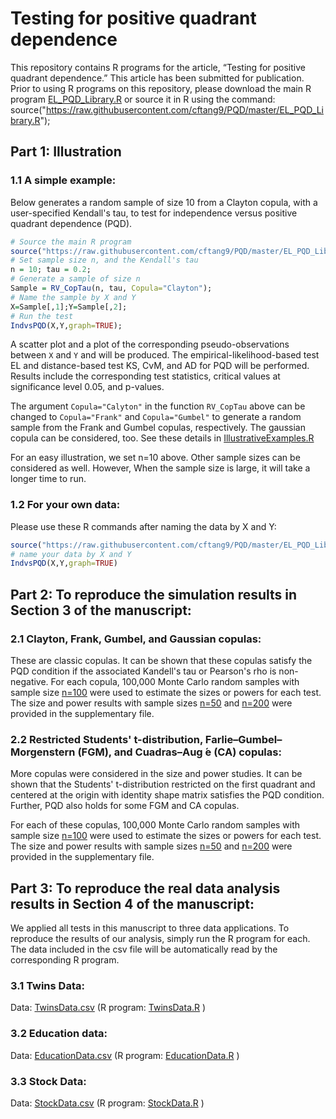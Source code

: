 # Testing for positive quadrant dependence

This repository contains R programs for the article, “Testing for positive quadrant dependence.” 
This article has been submitted for publication. 
Prior to using R programs on this repository, please download the main R program [EL_PQD_Library.R](https://raw.githubusercontent.com/cftang9/PQD/master/EL_PQD_Library.R) or source it in R using the command: source("https://raw.githubusercontent.com/cftang9/PQD/master/EL_PQD_Library.R"); 

## Part 1:  Illustration

### 1.1  A simple example: 

Below generates a random sample of size 10 from a Clayton copula, with a user-specified Kendall's tau, to test for independence versus positive quadrant dependence (PQD). 
```R
# Source the main R program
source("https://raw.githubusercontent.com/cftang9/PQD/master/EL_PQD_Library.R"); 
# Set sample size n, and the Kendall's tau
n = 10; tau = 0.2;
# Generate a sample of size n
Sample = RV_CopTau(n, tau, Copula="Clayton"); 
# Name the sample by X and Y
X=Sample[,1];Y=Sample[,2];
# Run the test
IndvsPQD(X,Y,graph=TRUE); 
```
A scatter plot and a plot of the corresponding pseudo-observations between `X` and `Y` and will be produced. 
The empirical-likelihood-based test EL and distance-based test KS, CvM, and AD for PQD will be performed. Results include the corresponding test statistics, critical values at significance level 0.05, and p-values.

The argument `Copula="Calyton"` in the function `RV_CopTau` above can be changed to `Copula="Frank"` and `Copula="Gumbel"` to generate a random sample from the Frank and Gumbel copulas, respectively. The gaussian copula can be considered, too. See these details in [IllustrativeExamples.R](https://raw.githubusercontent.com/cftang9/PQD/master/IllustrativeExamples.R)

For an easy illustration, we set n=10 above. Other sample sizes can be considered as well. However, When the sample size is large, it will take a longer time to run.


### 1.2 For your own data: 
Please use these R commands after naming the data by X and Y:
```R
source("https://raw.githubusercontent.com/cftang9/PQD/master/EL_PQD_Library.R")
# name your data by X and Y
IndvsPQD(X,Y,graph=TRUE)
```

## Part 2: To reproduce the simulation results in Section 3 of the manuscript: 

### 2.1 Clayton, Frank, Gumbel, and Gaussian copulas: 
These are classic copulas. It can be shown that these copulas satisfy the PQD condition if the associated Kandell's tau or Pearson's rho is non-negative.
For each copula, 100,000 Monte Carlo random samples with sample size
[n=100](https://raw.githubusercontent.com/cftang9/PQD/master/Clayton%20Frank%20Gumbel%20and%20Gaussian%20n%3D100.R)
were used to estimate the sizes or powers for each test. 
The size and power results with sample sizes 
[n=50](https://raw.githubusercontent.com/cftang9/PQD/master/Clayton%20Frank%20Gumbel%20and%20Gaussian%20n%3D50.R)
and 
[n=200](https://raw.githubusercontent.com/cftang9/PQD/master/Clayton%20Frank%20Gumbel%20and%20Gaussian%20n%3D200.R)
were provided in the supplementary file. 

### 2.2 Restricted Students' t-distribution, Farlie–Gumbel–Morgenstern (FGM), and Cuadras–Aug ́e (CA) copulas: 
More copulas were considered in the size and power studies. 
It can be shown that the Students' t-distribution restricted on the first quadrant and centered at the origin with identity shape matrix satisfies the PQD condition. Further, PQD also holds for some FGM and CA copulas. 

For each of these copulas, 100,000 Monte Carlo random samples with sample size
[n=100](https://raw.githubusercontent.com/cftang9/PQD/master/Restricted%20t%20FGM%20and%20CA%20n%3D100.R)
were used to estimate the sizes or powers for each test.
The size and power results with sample sizes 
[n=50](https://raw.githubusercontent.com/cftang9/PQD/master/Restricted%20t%20FGM%20and%20CA%20n%3D50.R)
and
[n=200](https://raw.githubusercontent.com/cftang9/PQD/master/Restricted%20t%20FGM%20and%20CA%20n%3D200.R)
were provided in the supplementary file. 


## Part 3: To reproduce the real data analysis results in Section 4 of the manuscript:
We applied all tests in this manuscript to three data applications. To reproduce the results of our analysis, simply run the R program for each. The data included in the csv file will be automatically read by the corresponding R program.


### 3.1 Twins Data:  

Data: [TwinsData.csv](https://raw.githubusercontent.com/cftang9/PQD/master/TwinsData.csv) 
(R program: [TwinsData.R](https://raw.githubusercontent.com/cftang9/PQD/master/TwinsData.R) )

### 3.2 Education data: 

Data: [EducationData.csv](https://raw.githubusercontent.com/cftang9/PQD/master/EducationData.csv)
(R program: [EducationData.R](https://raw.githubusercontent.com/cftang9/PQD/master/EducationData.R) )


### 3.3 Stock Data: 

Data: [StockData.csv](https://raw.githubusercontent.com/cftang9/PQD/master/StockData.csv) 
(R program: [StockData.R](https://raw.githubusercontent.com/cftang9/PQD/master/StockData.R) )



